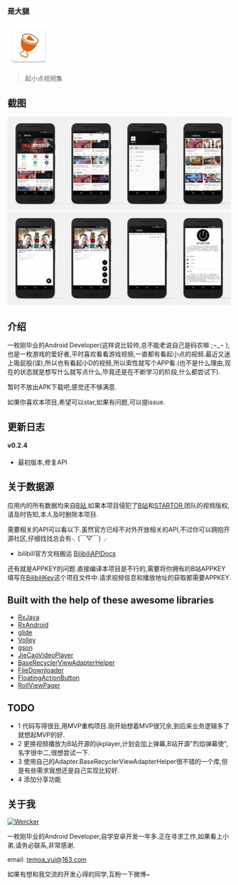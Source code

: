 ### 是大腿
![ICON](art/ic.png "startor")
>起小点视频集

## 截图

![screenshot1](art/1.png)
![screenshot2](art/2.png)

## 介绍

一枚刚毕业的Android Developer(这样说比较帅,总不能老说自己是码农嘛 ;¬_¬ ),也是一枚游戏的爱好者,平时喜欢看看游戏视频,一直都有看起小点的视频.最近又迷上吸屁股(误),所以也有看起小D的视频,所以索性就写个APP看.(也不是什么理由,现在的状态就是想写什么就写点什么,毕竟还是在不断学习的阶段,什么都尝试下).

暂时不放出APK下载吧,感觉还不够满意.

如果你喜欢本项目,希望可以star,如果有问题,可以提issue.

## 更新日志

#### v0.2.4
* 最初版本,修复API



## 关于数据源

应用内的所有数据均来自[B站](http://www.bilibili.com/),如果本项目侵犯了[B站](http://www.bilibili.com/)和[STARTOR ](http://startor.cn/)团队的视频版权,请及时告知,本人及时删除本项目.

需要相关的API可以看以下.虽然官方已经不对外开放相关的API,不过你可以拥抱开源社区,仔细找找总会有╮(￣▽￣)╭
* bilibili官方文档搬运
[BilibiliAPIDocs](https://github.com/fython/BilibiliAPIDocs)

还有就是APPKEY的问题.直接编译本项目是不行的,需要将你拥有的B站APPKEY填写在[BilibiliKey]()这个项目文件中.请求视频信息和播放地址的获取都需要APPKEY.

## Built with the help of these awesome libraries

* [RxJava](https://github.com/ReactiveX/RxJava)
* [RxAndroid](https://github.com/ReactiveX/RxAndroid)
* [glide](https://github.com/bumptech/glide)
* [Volley](https://github.com/mcxiaoke/android-volley)
* [gson](https://github.com/google/gson)
* [JieCaoVideoPlayer](https://github.com/lipangit/JieCaoVideoPlayer)
* [BaseRecyclerViewAdapterHelper](https://github.com/CymChad/BaseRecyclerViewAdapterHelper)
* [FileDownloader](https://github.com/lingochamp/FileDownloader)
* [FloatingActionButton](https://github.com/Clans/FloatingActionButton)
* [RollViewPager](https://github.com/Jude95/RollViewPager)

## TODO

* 1 代码写得很丑,用MVP重构项目.刚开始想着MVP很冗余,到后来业务逻辑多了就想起MVP的好.
* 2 更换视频播放为B站开源的ijkplayer,计划会加上弹幕,B站开源"烈焰弹幕使",名字很中二,很想尝试一下.
* 3 使用自己的Adapter.BaseRecyclerViewAdapterHelper很不错的一个库,但是有些需求我想还是自己实现比较好.
* 4 添加分享功能

## 关于我

[![Wercker](https://img.shields.io/badge/Weibo-Tem0a__-red.svg)](http://weibo.com/lailaizuiaiyiyi/profile?rightmod=1&wvr=6&mod=personinfo)

一枚刚毕业的Android Developer,自学安卓开发一年多.正在寻求工作,如果看上小弟,请务必联系,非常感谢. 

email: temoa_yui@163.com

如果有想和我交流的开发心得的同学,互粉一下微博~
